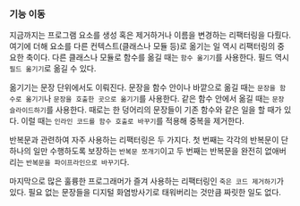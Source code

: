 ### 기능 이동

지금까지는 프로그램 요소를 생성 혹은 제거하거나 이름을 변경하는 리팩터링을 다뤘다.
여기에 더해 요소를 다른 컨텍스트(클래스나 모듈 등)로 옮기는 일 역시 리팩터링의 중요한 축이다.
다른 클래스나 모듈로 함수를 옮길 때는 `함수 옮기기`를 사용한다. 필드 역시 `필드 옮기기`로 옮길 수 있다.

옮기기는 문장 단위에서도 이뤄진다.
문장을 함수 안이나 바깥으로 옮길 때는 `문장을 함수로 옮기기`나 `문장을 호출한 곳으로 옮기기`를 사용한다.
같은 함수 안에서 옮길 때는 `문장 슬라이드하기`를 사용한다. 때로는 한 덩어리의 문장들이 기존 함수와 같은
일을 할 때가 있다. 이럴 때는 `인라인 코드를 함수 호출로 바꾸기`를 적용해 중복을 제거한다.

반복문과 관련하여 자주 사용하는 리팩터링은 두 가지다. 첫 번째는 각각의 반복문이 단 하나의 일만
수행하도록 보장하는 `반복문 쪼개기`이고 두 번째는 반복문을 완전히 없애버리는 `반복문을 파이프라인으로 바꾸기`다.

마지막으로 많은 훌륭한 프로그래머가 즐겨 사용하는 리팩터링인 `죽은 코드 제거하기`가 있다.
필요 없는 문장들을 디지털 화염방사기로 태워버리는 것만큼 짜릿한 일도 없다.

